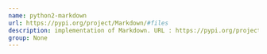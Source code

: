```yaml
---
name: python2-markdown
url: https://pypi.org/project/Markdown/#files
description: implementation of Markdown. URL : https://pypi.org/project/Markdown/#files Groups : None
group: None
---
```

